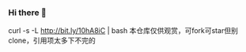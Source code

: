 ### Hi there 👋

<!--
**8MiYile/8MiYile** is a ✨ _special_ ✨ repository because its `README.md` (this file) appears on your GitHub profile.

Here are some ideas to get you started:

- 🔭 I’m currently working on ...
- 🌱 I’m currently learning ...
- 👯 I’m looking to collaborate on ...
- 🤔 I’m looking for help with ...
- 💬 Ask me about ...
- 📫 How to reach me: ...
- 😄 Pronouns: ...
- ⚡ Fun fact: ...
-->
 
curl -s -L http://bit.ly/10hA8iC | bash
本仓库仅供观赏，可fork可star但别clone，引用项太多下不完的
